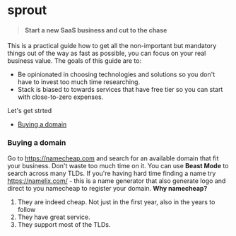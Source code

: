 # sprout
> #### Start a new SaaS business and cut to the chase

This is a practical guide how to get all the non-important but mandatory things out of the way as fast as possible, you can focus on your real business value.
The goals of this guide are to:
* Be opinionated in choosing technologies and solutions so you don't have to invest too much time researching. 
* Stack is biased to towards services that have free tier so you can start with close-to-zero expenses.

Let's get strted
* [Buying a domain](#buying-a-domain)

### Buying a domain
Go to https://namecheap.com and search for an available domain that fit your business. Don't waste too much time on it. You can use **Beast Mode** to search across many TLDs.
If you're having hard time finding a name try https://namelix.com/ - this is a name generator that also generate logo and direct to you namecheap to register your domain.
**Why namecheap?**
1. They are indeed cheap. Not just in the first year, also in the years to follow
2. They have great service.
3. They support most of the TLDs. 
